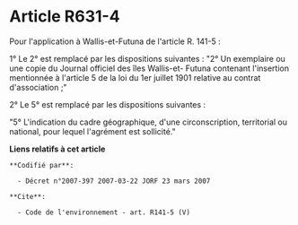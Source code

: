# Article R631-4

Pour l'application à Wallis-et-Futuna de l'article R. 141-5 :

1° Le 2° est remplacé par les dispositions suivantes : "2° Un exemplaire ou une copie du Journal officiel des îles Wallis-et-
Futuna contenant l'insertion mentionnée à l'article 5 de la loi du 1er juillet 1901 relative au contrat d'association ;"

2° Le 5° est remplacé par les dispositions suivantes :

"5° L'indication du cadre géographique, d'une circonscription, territorial ou national, pour lequel l'agrément est
sollicité."

**Liens relatifs à cet article**

	**Codifié par**:

	  - Décret n°2007-397 2007-03-22 JORF 23 mars 2007

	**Cite**:

	  - Code de l'environnement - art. R141-5 (V)

